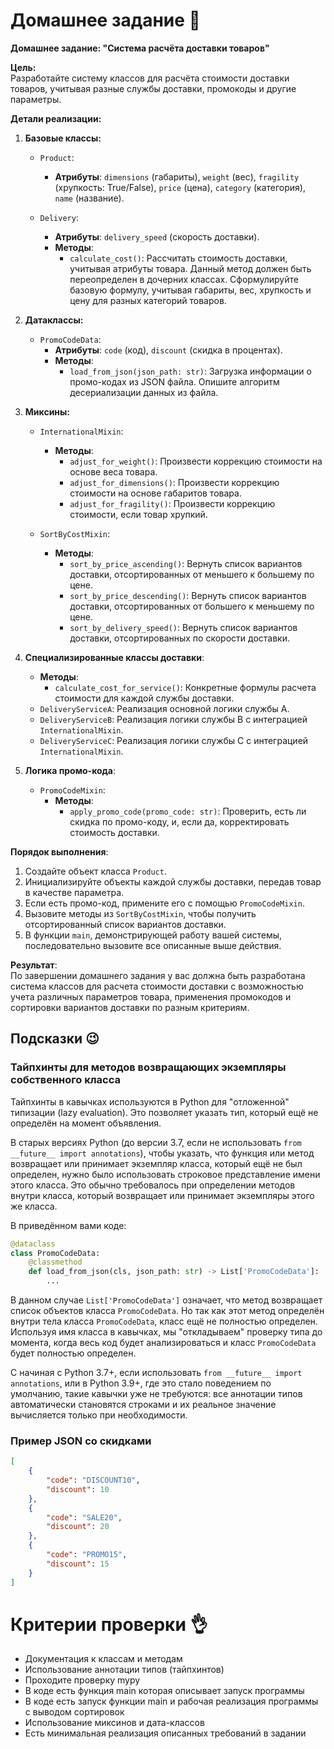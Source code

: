 # Домашнее задание 📃

**Домашнее задание: "Система расчёта доставки товаров"**

**Цель:**  
Разработайте систему классов для расчёта стоимости доставки товаров, учитывая разные службы доставки, промокоды и другие параметры.

**Детали реализации:**

1. **Базовые классы:**

   - `Product`: 
     * **Атрибуты**: `dimensions` (габариты), `weight` (вес), `fragility` (хрупкость: True/False), `price` (цена), `category` (категория), `name` (название).
     
   - `Delivery`: 
     * **Атрибуты**: `delivery_speed` (скорость доставки).
     * **Методы**: 
       * `calculate_cost()`: Рассчитать стоимость доставки, учитывая атрибуты товара. Данный метод должен быть переопределен в дочерних классах. Сформулируйте базовую формулу, учитывая габариты, вес, хрупкость и цену для разных категорий товаров.

2. **Датаклассы:**

   - `PromoCodeData`: 
     * **Атрибуты**: `code` (код), `discount` (скидка в процентах).
     * **Методы**: 
       * `load_from_json(json_path: str)`: Загрузка информации о промо-кодах из JSON файла. Опишите алгоритм десериализации данных из файла.

3. **Миксины:**

   - `InternationalMixin`: 
     * **Методы**:
       * `adjust_for_weight()`: Произвести коррекцию стоимости на основе веса товара.
       * `adjust_for_dimensions()`: Произвести коррекцию стоимости на основе габаритов товара.
       * `adjust_for_fragility()`: Произвести коррекцию стоимости, если товар хрупкий.
       
   - `SortByCostMixin`: 
     * **Методы**:
       * `sort_by_price_ascending()`: Вернуть список вариантов доставки, отсортированных от меньшего к большему по цене.
       * `sort_by_price_descending()`: Вернуть список вариантов доставки, отсортированных от большего к меньшему по цене.
       * `sort_by_delivery_speed()`: Вернуть список вариантов доставки, отсортированных по скорости доставки.

4. **Специализированные классы доставки**:  

   * **Методы**:
     * `calculate_cost_for_service()`: Конкретные формулы расчета стоимости для каждой службы доставки.

   - `DeliveryServiceA`: Реализация основной логики службы A.
   - `DeliveryServiceB`: Реализация логики службы B с интеграцией `InternationalMixin`.
   - `DeliveryServiceC`: Реализация логики службы C с интеграцией `InternationalMixin`.

5. **Логика промо-кода**:

   - `PromoCodeMixin`: 
     * **Методы**:
       * `apply_promo_code(promo_code: str)`: Проверить, есть ли скидка по промо-коду, и, если да, корректировать стоимость доставки.

**Порядок выполнения**:

1. Создайте объект класса `Product`.
2. Инициализируйте объекты каждой службы доставки, передав товар в качестве параметра.
3. Если есть промо-код, примените его с помощью `PromoCodeMixin`.
4. Вызовите методы из `SortByCostMixin`, чтобы получить отсортированный список вариантов доставки.
5. В функции `main`, демонстрирующей работу вашей системы, последовательно вызовите все описанные выше действия.

**Результат**:  
По завершении домашнего задания у вас должна быть разработана система классов для расчета стоимости доставки с возможностью учета различных параметров товара, применения промокодов и сортировки вариантов доставки по разным критериям.

## Подсказки 😉

### Тайпхинты для методов возвращающих экземпляры собственного класса

Тайпхинты в кавычках используются в Python для "отложенной" типизации (lazy evaluation). Это позволяет указать тип, который ещё не определён на момент объявления.

В старых версиях Python (до версии 3.7, если не использовать `from __future__ import annotations`), чтобы указать, что функция или метод возвращает или принимает экземпляр класса, который ещё не был определен, нужно было использовать строковое представление имени этого класса. Это обычно требовалось при определении методов внутри класса, который возвращает или принимает экземпляры этого же класса.

В приведённом вами коде:

```python
@dataclass
class PromoCodeData:
    @classmethod
    def load_from_json(cls, json_path: str) -> List['PromoCodeData']:
        ...
```

В данном случае `List['PromoCodeData']` означает, что метод возвращает список объектов класса `PromoCodeData`. Но так как этот метод определён внутри тела класса `PromoCodeData`, класс ещё не полностью определен. Используя имя класса в кавычках, мы "откладываем" проверку типа до момента, когда весь код будет анализироваться и класс `PromoCodeData` будет полностью определен.

С начиная с Python 3.7+, если использовать `from __future__ import annotations`, или в Python 3.9+, где это стало поведением по умолчанию, такие кавычки уже не требуются: все аннотации типов автоматически становятся строками и их реальное значение вычисляется только при необходимости.

### Пример JSON со скидками

```json
[
    {
        "code": "DISCOUNT10",
        "discount": 10
    },
    {
        "code": "SALE20",
        "discount": 20
    },
    {
        "code": "PROMO15",
        "discount": 15
    }
]

```
# Критерии проверки 👌

- Документация к классам и методам
- Использование аннотации типов (тайпхинтов)
- Проходите проверку mypy
- В коде есть функция main которая описывает запуск программы
- В коде есть запуск функции main и рабочая реализация программы с выводом сортировок
- Использование миксинов и дата-классов
- Есть минимальная реализация описанных требований в задании